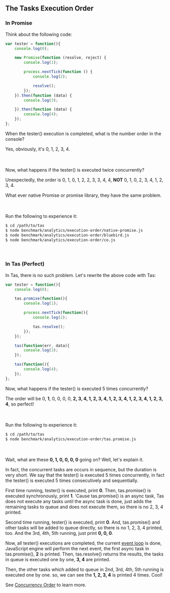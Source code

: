 ## The Tasks Execution Order

### In Promise

Think about the following code:

```js
var tester = function(){
    console.log(0);

    new Promise(function (resolve, reject) {
        console.log(1);

        process.nextTick(function () {
            console.log(2);

            resolve();
        });
    }).then(function (data) {
        console.log(3);

    }).then(function (data) {
        console.log(4);
    });
};
```

When the tester() execution is completed, what is the number order in the console?

Yes, obviously, it's 0, 1, 2, 3, 4.

　

Now, what happens if the tester() is executed twice concurrently?

Unexpectedly, the order is 0, 1, 0, 1, 2, 2, 3, 3, 4, 4, **NOT** 0, 1, 0, 2, 3, 4, 1, 2, 3, 4.

What ever native Promise or promise library, they have the same problem. 

　

Run the following to experience it:

```bash
$ cd /path/to/tas
$ node benchmark/analytics/execution-order/native-promise.js
$ node benchmark/analytics/execution-order/bluebird.js
$ node benchmark/analytics/execution-order/co.js
```

　

### In Tas (Perfect)

In Tas, there is no such problem. Let's rewrite the above code with Tas:

```js
var tester = function(){
    console.log(0);

    tas.promise(function(){
        console.log(1);

        process.nextTick(function(){
            console.log(2);

            tas.resolve();
        });
    });

    tas(function(err, data){
        console.log(3);
    });

    tas(function(){
        console.log(4);
    });
};
```

Now, what happens if the tester() is executed 5 times concurrently?

The order will be 0, **1**, 0, 0, 0, 0, **2, 3, 4, 1, 2, 3, 4, 1, 2, 3, 4, 1, 2, 3, 4, 1, 2, 3, 4**, so perfect!

　

Run the following to experience it:

```bash
$ cd /path/to/tas
$ node benchmark/analytics/execution-order/tas.promise.js
```

　

Wait, what are these **0, 1, 0, 0, 0, 0** going on? Well, let's explain it.

In fact, the concurrent tasks are occurs in sequence, but the duration is very short. We say that the tester() is executed 5 times concurrently, in fact the tester() is executed 5 times consecutively and sequentially.

First time running, tester() is executed, print **0**. Then, tas.promise() is executed synchronously, print **1**. 'Cause tas.promise() is an async task, Tas does not execute any tasks until the async task is done, just adds the remaining tasks to queue and does not execute them, so there is no 2, 3, 4 printed.

Second time running, tester() is executed, print **0**. And, tas.promise() and other tasks will be added to queue directly, so there is no 1, 2, 3, 4 printed, too. And the 3rd, 4th, 5th running, just print **0, 0, 0**.

Now, all tester() executions are completed, the current [event loop](https://nodejs.org/en/docs/guides/event-loop-timers-and-nexttick/) is done, JavaScript engine will perform the next event, the first async task in tas.promise(), **2** is printed. Then, tas.resolve() returns the results, the tasks in queue is executed one by one, **3, 4** are printed. 

Then, the other tasks which added to queue in 2nd, 3rd, 4th, 5th running is executed one by one. so, we can see the **1, 2, 3, 4** is printed 4 times. Cool!

See [Concurrency Order](https://github.com/tasjs/tas/tree/master/benchmark/analytics/concurrency-order/__readme.md) to learn more.

